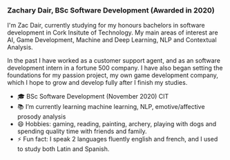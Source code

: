 ### Zachary Dair, BSc Software Development (Awarded in 2020)

I'm Zac Dair, currently studying for my honours bachelors in software development in Cork Insitute of Technology.
My main areas of interest are AI, Game Development, Machine and Deep Learning, NLP and Contextual Analysis.

In the past I have worked as a customer support agent, and as an software development intern in a fortune 500 company.
I have also began setting the foundations for my passion project, my own game development company, which I hope to grow and develop fully after I finish my studies.



- :mortar_board: BSc Software Development (November 2020) CIT
- :books: I’m currently learning machine learning, NLP, emotive/affective prosody analysis
- 😄 Hobbies: gaming, reading, painting, archery, playing with dogs and spending quality time with friends and family.
- ⚡ Fun fact: I speak 2 languages fluently english and french, and I used to study both Latin and Spanish.

